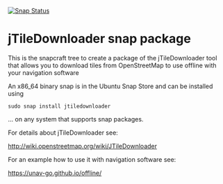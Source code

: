 [![Snap Status](https://build.snapcraft.io/badge/ogra1/jtiledownloader.svg)](https://build.snapcraft.io/user/ogra1/jtiledownloader)

# jTileDownloader snap package

This is the snapcraft tree to create a package of the jTileDownloader tool that allows you 
to download tiles from OpenStreetMap to use offline with your navigation software

An x86_64 binary snap is in the Ubuntu Snap Store and can be installed using

    sudo snap install jtiledownloader

... on any system that supports snap packages.

For details about jTileDownloader see:

http://wiki.openstreetmap.org/wiki/JTileDownloader

For an example how to use it with navigation software see:

https://unav-go.github.io/offline/
